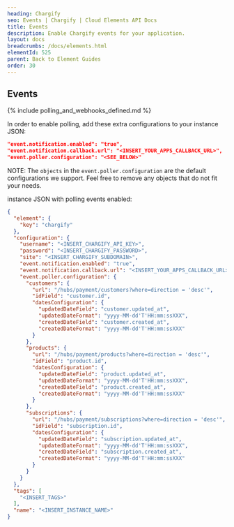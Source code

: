 ```yaml
---
heading: Chargify
seo: Events | Chargify | Cloud Elements API Docs
title: Events
description: Enable Chargify events for your application.
layout: docs
breadcrumbs: /docs/elements.html
elementId: 525
parent: Back to Element Guides
order: 30
---
```


## Events

{% include polling_and_webhooks_defined.md %}

In order to enable polling, add these extra configurations to your instance JSON:

```JSON
"event.notification.enabled": "true",
"event.notification.callback.url": "<INSERT_YOUR_APPS_CALLBACK_URL>",
"event.poller.configuration": "<SEE_BELOW>"
```

NOTE: The `objects` in the `event.poller.configuration` are the default configurations we support.  Feel free to remove any objects that do not fit your needs.

instance JSON with polling events enabled:

```json
{
  "element": {
    "key": "chargify"
  },
  "configuration": {
    "username": "<INSERT_CHARGIFY_API_KEY>",
    "password": "<INSERT_CHARGIFY_PASSWORD>",
    "site": "<INSERT_CHARGIFY_SUBDOMAIN>",
    "event.notification.enabled": "true",
    "event.notification.callback.url": "<INSERT_YOUR_APPS_CALLBACK_URL>",
    "event.poller.configuration": {
      "customers": {
        "url": "/hubs/payment/customers?where=direction = 'desc'",
        "idField": "customer.id",
        "datesConfiguration": {
          "updatedDateField": "customer.updated_at",
          "updatedDateFormat": "yyyy-MM-dd'T'HH:mm:ssXXX",
          "createdDateField": "customer.created_at",
          "createdDateFormat": "yyyy-MM-dd'T'HH:mm:ssXXX"
        }
      },
      "products": {
        "url": "/hubs/payment/products?where=direction = 'desc'",
        "idField": "product.id",
        "datesConfiguration": {
          "updatedDateField": "product.updated_at",
          "updatedDateFormat": "yyyy-MM-dd'T'HH:mm:ssXXX",
          "createdDateField": "product.created_at",
          "createdDateFormat": "yyyy-MM-dd'T'HH:mm:ssXXX"
        }
      },
      "subscriptions": {
        "url": "/hubs/payment/subscriptions?where=direction = 'desc'",
        "idField": "subscription.id",
        "datesConfiguration": {
          "updatedDateField": "subscription.updated_at",
          "updatedDateFormat": "yyyy-MM-dd'T'HH:mm:ssXXX",
          "createdDateField": "subscription.created_at",
          "createdDateFormat": "yyyy-MM-dd'T'HH:mm:ssXXX"
        }
      }
    }
  },
  "tags": [
    "<INSERT_TAGS>"
  ],
  "name": "<INSERT_INSTANCE_NAME>"
}
```
